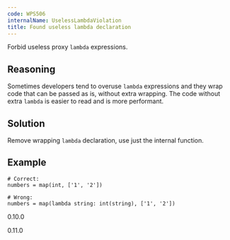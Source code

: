 ```yaml
---
code: WPS506
internalName: UselessLambdaViolation
title: Found useless lambda declaration
---
```


Forbid useless proxy `lambda` expressions.

## Reasoning
Sometimes developers tend to overuse `lambda` expressions and they
wrap code that can be passed as is, without extra wrapping. The code
without extra `lambda` is easier to read and is more performant.

## Solution
Remove wrapping `lambda` declaration, use just the internal
function.

## Example

    # Correct:
    numbers = map(int, ['1', '2'])
    
    # Wrong:
    numbers = map(lambda string: int(string), ['1', '2'])

<div class="versionadded">

0.10.0

</div>

<div class="versionchanged">

0.11.0

</div>